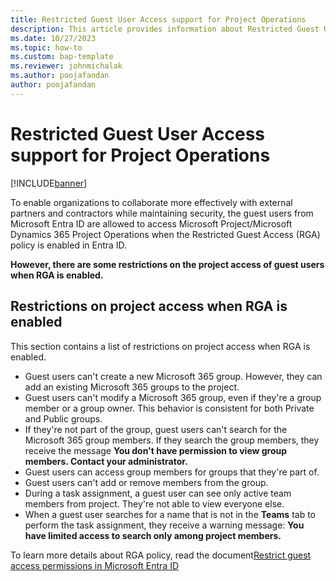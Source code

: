 ```yaml
---
title: Restricted Guest User Access support for Project Operations
description: This article provides information about Restricted Guest User Access support for Project Operations
ms.date: 10/27/2023
ms.topic: how-to
ms.custom: bap-template
ms.reviewer: johnmichalak
ms.author: poojafandan
author: poojafandan
---
```


# Restricted Guest User Access support for Project Operations

[!INCLUDE[banner](../includes/banner.md)]

To enable organizations to collaborate more effectively with external partners and contractors while maintaining security, the guest users from Microsoft Entra ID are allowed to access Microsoft Project/Microsoft Dynamics 365 Project Operations when the Restricted Guest Access (RGA) policy is enabled in Entra ID.

**However, there are some restrictions on the project access of guest users when RGA is enabled.**

## Restrictions on project access when RGA is enabled

This section contains a list of restrictions on project access when RGA is enabled.

- Guest users can't create a new Microsoft 365 group. However, they can add an existing Microsoft 365 groups to the project.
- Guest users can't modify a Microsoft 365 group, even if they're a group member or a group owner. This behavior is consistent for both Private and Public groups.
- If they're not part of the group, guest users can't search for the Microsoft 365 group members. If they search the group members, they receive the message **You don't have permission to view group members. Contact your administrator.**
- Guest users can access group members for groups that they're part of.
- Guest users can't add or remove members from the group.
- During a task assignment, a guest user can see only active team members from project. They're not able to view everyone else.
- When a guest user searches for a name that is not in the **Teams** tab to perform the task assignment, they receive a warning message: **You have limited access to search only among project members.**

To learn more details about RGA policy, read the document[Restrict guest access permissions in Microsoft Entra ID](/entra/identity/users/users-restrict-guest-permissions)
